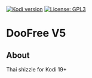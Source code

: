 [![Kodi version](https://img.shields.io/badge/kodi%20versions-19-blue)](https://kodi.tv/)
[![License: GPL3](https://img.shields.io/badge/License-GPL3-yellow.svg)](https://opensource.org/licenses/GPL-3.0)

# DooFree V5

## About

Thai shizzle for Kodi 19+
